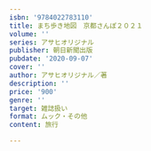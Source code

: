 ```yaml
---
isbn: '9784022783110'
title: まち歩き地図　京都さんぽ２０２１
volume: ''
series: アサヒオリジナル
publisher: 朝日新聞出版
pubdate: '2020-09-07'
cover: ''
author: アサヒオリジナル／著
description: ''
price: '900'
genre: ''
target: 雑誌扱い
format: ムック・その他
content: 旅行

---
```

